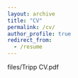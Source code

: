 ```yaml
---
layout: archive
title: "CV"
permalink: /cv/
author_profile: true
redirect_from:
  - /resume
---
```


files/Tripp CV.pdf
